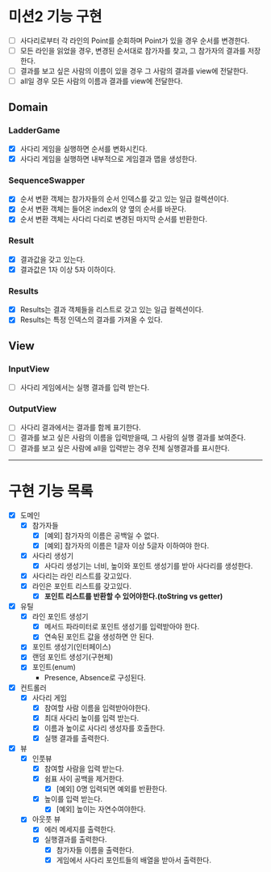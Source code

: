 # 미션2 기능 구현

- [ ] 사다리로부터 각 라인의 Point를 순회하며 Point가 있을 경우 순서를 변경한다.
- [ ] 모든 라인을 읽었을 경우, 변경된 순서대로 참가자를 찾고, 그 참가자의 결과를 저장한다.
- [ ] 결과를 보고 싶은 사람의 이름이 있을 경우 그 사람의 결과를 view에 전달한다.
- [ ] all일 경우 모든 사람의 이름과 결과를 view에 전달한다.

## Domain

### LadderGame

- [x] 사다리 게임을 실행하면 순서를 변화시킨다.
- [x] 사다리 게임을 실행하면 내부적으로 게임결과 맵을 생성한다.

### SequenceSwapper

- [x] 순서 변환 객체는 참가자들의 순서 인덱스를 갖고 있는 일급 컬렉션이다.
- [x] 순서 변환 객체는 들어온 index의 양 옆의 순서를 바꾼다.
- [x] 순서 변환 객체는 사다리 다리로 변경된 마지막 순서를 반환한다.

### Result

- [x] 결과값을 갖고 있는다.
- [x] 결과값은 1자 이상 5자 이하이다.

### Results

- [x] Results는 결과 객체들을 리스트로 갖고 있는 일급 컬렉션이다.
- [x] Results는 특정 인덱스의 결과를 가져올 수 있다.

## View

### InputView

- [ ] 사다리 게임에서는 실행 결과를 입력 받는다.

### OutputView

- [ ] 사다리 결과에서는 결과를 함께 표기한다.
- [ ] 결과를 보고 싶은 사람의 이름을 입력받을때, 그 사람의 실행 결과를 보여준다.
- [ ] 결과를 보고 싶은 사람에 all을 입력받는 경우 전체 실행결과를 표시한다.

---
# 구현 기능 목록

- [X] 도메인
  - [X] 참가자들
      - [X] [예외] 참가자의 이름은 공백일 수 없다.
      - [X] [예외] 참가자의 이름은 1글자 이상 5글자 이하여야 한다.
  - [X] 사다리 생성기
    - [X] 사다리 생성기는 너비, 높이와 포인트 생성기를 받아 사다리를 생성한다.
  - [X] 사다리는 라인 리스트를 갖고있다.
  - [X] 라인은 포인트 리스트를 갖고있다.
    - [X] **포인트 리스트를 반환할 수 있어야한다.(toString vs getter)**

- [X] 유틸
  - [X] 라인 포인트 생성기
    - [X] 메서드 파라미터로 포인트 생성기를 입력받아야 한다.
    - [X] 연속된 포인트 값을 생성하면 안 된다.
  - [X] 포인트 생성기(인터페이스)
  - [X] 랜덤 포인트 생성기(구현체)
  - [X] 포인트(enum)
    - Presence, Absence로 구성된다.

- [X] 컨트롤러
  - [X] 사다리 게임
    - [X] 참여할 사람 이름을 입력받아야한다.
    - [X] 최대 사다리 높이를 입력 받는다.
    - [X] 이름과 높이로 사다리 생성자를 호출한다.
    - [X] 실행 결과를 출력한다.

- [X] 뷰
  - [X] 인풋뷰
    - [X] 참여할 사람을 입력 받는다.
    - [X] 쉼표 사이 공백을 제거한다.
      - [X] [예외] 0명 입력되면 예외를 반환한다.
    - [X] 높이를 입력 받는다.
      - [X] [예외] 높이는 자연수여야한다.
  - [X] 아웃풋 뷰
    - [X] 에러 메세지를 출력한다.
    - [X] 실행결과를 출력한다.
      - [X] 참가자들 이름을 출력한다.
      - [X] 게임에서 사다리 포인트들의 배열을 받아서 출력한다.
